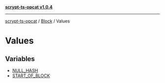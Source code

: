 [**scrypt-ts-opcat v1.0.4**](../../../../README.md)

***

[scrypt-ts-opcat](../../../../README.md) / [Block](../../README.md) / Values

# Values

## Variables

- [NULL\_HASH](variables/NULL_HASH.md)
- [START\_OF\_BLOCK](variables/START_OF_BLOCK.md)
